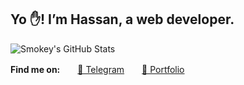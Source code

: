 <h2><b>Yo ✋️</b>! I’m Hassan, a web developer.</h2>

![Smokey's GitHub Stats](https://github-readme-stats.vercel.app/api?username=smokey18&show_icons=true&count_private=true&title_color=333&icon_color=333&hide=["issues"])

**Find me on:**　　[💬 Telegram](https://t.me/smokey_18)　　[🔗 Portfolio](https://kmbo.vercel.app)
